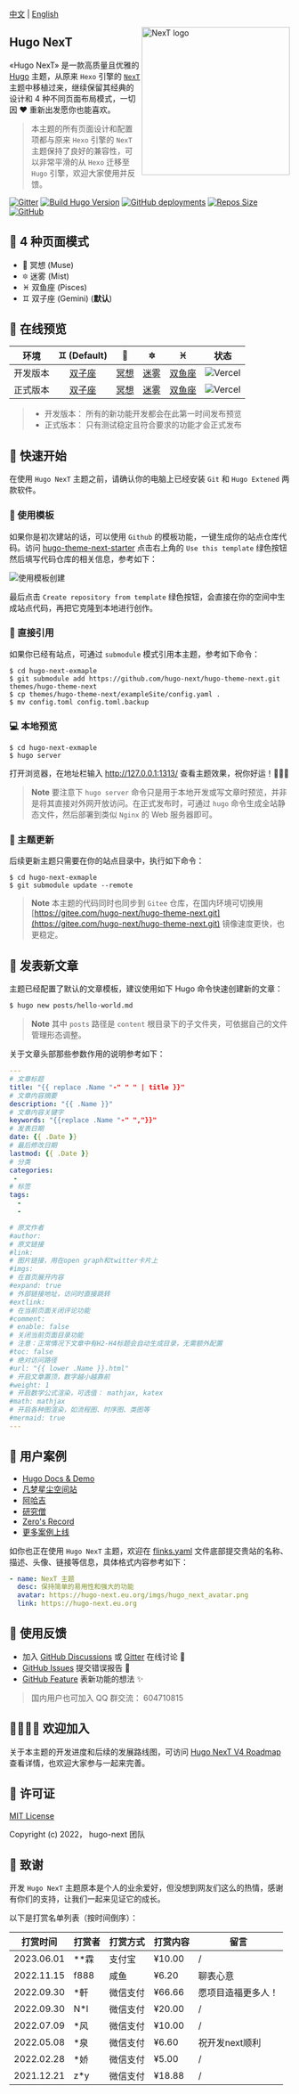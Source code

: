 [中文](#) | [English](https://github.com/hugo-next/hugo-theme-next/blob/main/README.md)

<a title="Hugo NexT 站点" href="https://preview.hugo-next.eu.org">
  <img align="right" alt="NexT logo" width="266" src="https://imgs.lisenhui.cn/hugo-next/logo/hugo-next-primary.png">
</a>

## Hugo NexT

«Hugo NexT» 是一款高质量且优雅的 [Hugo](https://gohugo.io) 主题，从原来 `Hexo` 引擎的 [`NexT`](https://github.com/next-theme/hexo-theme-next) 主题中移植过来，继续保留其经典的设计和 4 种不同页面布局模式，一切因 :heart: 重新出发愿你也能喜欢。

> 本主题的所有页面设计和配置项都与原来 `Hexo` 引擎的 `NexT` 主题保持了良好的兼容性，可以非常平滑的从 `Hexo` 迁移至 `Hugo` 引擎，欢迎大家使用并反馈。

[![Gitter](https://img.shields.io/gitter/room/hugo-next/hugo-them-next?logo=gitter&style=flat-square)](https://gitter.im/hugo-next/community) [![Build Hugo Version](https://img.shields.io/badge/Hugo-%3E=0.89.0-red?style=flat-square&logo=hugo&color=%23FF4088&&label=Hugo%20Extended)](https://github.com/gohugoio/hugo/releases/latest) [![GitHub deployments](https://img.shields.io/github/deployments/hugo-next/hugo-next.github.io/github-pages?style=flat-square&label=gh-pg&logo=GitHub)](https://github.com/hugo-next/hugo-theme-next) [![Repos Size](https://img.shields.io/github/repo-size/hugo-next/hugo-theme-next?style=flat-square&color=%23FFBF3B&logo=Files)](https://github.com/hugo-next/hugo-theme-next/find/main) [![GitHub](https://img.shields.io/github/license/hugo-next/hugo-theme-next?logo=webauthn&style=flat-square)](https://github.com/hugo-next/hugo-theme-next/blob/main/LICENSE)

## 🎨 4 种页面模式

* :heart_decoration: 冥想 (Muse)
* :six_pointed_star: 迷雾 (Mist)
* :pisces: 双鱼座 (Pisces)
* :gemini: 双子座 (Gemini) (**默认**)

## 👀 在线预览

| 环境 | :gemini: (**Default**) | :heart_decoration: | :six_pointed_star: | :pisces: | 状态 |
| :---: | :---: | :---: | :---: | :---: | :---: |
| 开发版本 | [双子座](https://preview.hugo-next.eu.org/) | [冥想](https://preview.hugo-next.eu.org/muse/) | [迷雾](https://preview.hugo-next.eu.org/mist/) | [双鱼座](https://preview.hugo-next.eu.org/pisces/) | ![Vercel](https://therealsujitk-vercel-badge.vercel.app/?app=hugo-next&style=for-the-badge) |
| 正式版本 | [双子座](https://hugo-next.eu.org/) | [冥想](https://hugo-next.eu.org/muse/) | [迷雾](https://hugo-next.eu.org/mist/) | [双鱼座](https://hugo-next.eu.org/pisces/) | ![Vercel](https://therealsujitk-vercel-badge.vercel.app/?app=hugo-next&style=for-the-badge) |

> - 开发版本： 所有的新功能开发都会在此第一时间发布预览
> - 正式版本： 只有测试稳定且符合要求的功能才会正式发布

## 👣 快速开始

在使用 `Hugo NexT` 主题之前，请确认你的电脑上已经安装 `Git` 和 `Hugo Extened` 两款软件。

### 📰 使用模板

如果你是初次建站的话，可以使用 `Github` 的模板功能，一键生成你的站点仓库代码。访问 [hugo-theme-next-starter](https://github.com/hugo-next/hugo-theme-next-starter) 点击右上角的 `Use this template` 绿色按钮然后填写代码仓库的相关信息，参考如下：

![使用模板创建](https://imgs.lisenhui.cn/hugo-next/use-hugo-next-starter.png)

最后点击 `Create repository from template` 绿色按钮，会直接在你的空间中生成站点代码，再把它克隆到本地进行创作。

### 📐 直接引用

如果你已经有站点，可通过 `submodule` 模式引用本主题，参考如下命令：

```shell
$ cd hugo-next-exmaple
$ git submodule add https://github.com/hugo-next/hugo-theme-next.git themes/hugo-theme-next
$ cp themes/hugo-theme-next/exampleSite/config.yaml .
$ mv config.toml config.toml.backup
```

### 💻 本地预览

```shell
$ cd hugo-next-exmaple
$ hugo server
```

打开浏览器，在地址栏输入 http://127.0.0.1:1313/ 查看主题效果，祝你好运！:tada::tada::tada:

> **Note**
> 要注意下 `hugo server` 命令只是用于本地开发或写文章时预览，并非是将其直接对外网开放访问。在正式发布时，可通过 `hugo` 命令生成全站静态文件，然后部署到类似 `Nginx` 的 Web 服务器即可。

### 🔄 主题更新

后续更新主题只需要在你的站点目录中，执行如下命令：

```shell
$ cd hugo-next-exmaple
$ git submodule update --remote
```

> **Note**
> 本主题的代码同时也同步到 `Gitee` 仓库，在国内环境可切换用 [https://gitee.com/hugo-next/hugo-theme-next.git](https://gitee.com/hugo-next/hugo-theme-next.git) 镜像速度更快，也更稳定。

## 📝 发表新文章

主题已经配置了默认的文章模板，建议使用如下 Hugo 命令快速创建新的文章：

```sh
$ hugo new posts/hello-world.md
```

> **Note**
> 其中 `posts` 路径是 `content` 根目录下的子文件夹，可依据自己的文件管理形态调整。

关于文章头部那些参数作用的说明参考如下：


```yml
---
# 文章标题
title: "{{ replace .Name "-" " " | title }}"
# 文章内容摘要
description: "{{ .Name }}"
# 文章内容关键字
keywords: "{{replace .Name "-" ","}}"
# 发表日期
date: {{ .Date }}
# 最后修改日期
lastmod: {{ .Date }}
# 分类
categories:
 -
# 标签
tags:
  -
  -

# 原文作者
#author:
# 原文链接
#link:
# 图片链接，用在open graph和twitter卡片上
#imgs:
# 在首页展开内容
#expand: true
# 外部链接地址，访问时直接跳转
#extlink:
# 在当前页面关闭评论功能
#comment:
# enable: false
# 关闭当前页面目录功能
# 注意：正常情况下文章中有H2-H4标题会自动生成目录，无需额外配置
#toc: false
# 绝对访问路径
#url: "{{ lower .Name }}.html"
# 开启文章置顶，数字越小越靠前
#weight: 1
# 开启数学公式渲染，可选值： mathjax, katex
#math: mathjax
# 开启各种图渲染，如流程图、时序图、类图等
#mermaid: true
---
```

## 🎉 用户案例

- [Hugo Docs & Demo](https://hugo-next.eu.org/)
- [凡梦星尘空间站](https://lisenhui.cn/)
- [阿哈吉](https://a.happy2008.top/)
- [研究僧](https://yuanlucas.com/)
- [Zero's Record](https://izeroo.cn/)
- [更多案例上线](https://hugo-next.eu.org/flinks.html)

如你也正在使用 `Hugo NexT` 主题，欢迎在 [flinks.yaml](https://github.com/hugo-next/hugo-next-docs/blob/develop/data/flinks.yaml)  文件底部提交贵站的名称、描述、头像、链接等信息，具体格式内容参考如下：

```yaml
- name: NexT 主题
  desc: 保持简单的易用性和强大的功能
  avatar: https://hugo-next.eu.org/imgs/hugo_next_avatar.png
  link: https://hugo-next.eu.org
```

## 🙋 使用反馈

- 加入 [GitHub Discussions](https://github.com/hugo-next/hugo-theme-next/discussions) 或 [Gitter](https://gitter.im/hugo-next/community) 在线讨论 :beers:
- [GitHub Issues](https://github.com/hugo-next/hugo-theme-next/issues/new?labels=Bug&template=bug-report.md) 提交错误报告 :bug:
- [GitHub Feature](https://github.com/hugo-next/hugo-theme-next/issues/new?labels=Feature+Request&template=feature-request.md) 表新功能的想法 :sparkles:

> 国内用户也可加入 QQ 群交流： 604710815

## 👨‍👩‍👧‍👦 欢迎加入

关于本主题的开发进度和后续的发展路线图，可访问 [Hugo NexT V4 Roadmap](https://github.com/hugo-next/hugo-theme-next/issues/9) 查看详情，也欢迎大家参与一起来完善。

## 📜 许可证

[MIT License](LICENSE)

Copyright (c) 2022， hugo-next 团队

## 💖 致谢

开发 `Hugo NexT` 主题原本是个人的业余爱好，但没想到网友们这么的热情，感谢有你们的支持，让我们一起来见证它的成长。

以下是打赏名单列表（按时间倒序）：

| 打赏时间 | 打赏者 | 打赏方式 | 打赏内容 | 留言 |
| :-------: | ------ | ------ | ---- | ---- |
| 2023.06.01 | **霖 | 支付宝 | ¥10.00 | / |
| 2022.11.15 | f888 | 咸鱼 | ¥6.20 | 聊表心意 |
| 2022.09.30 | *軒 | 微信支付 | ¥66.66 | 愿项目造福更多人！ |
| 2022.09.30 | N*l | 微信支付 | ¥20.00 | / |
| 2022.07.09 | *风 | 微信支付 | ¥10.00 | / |
| 2022.05.08 | *泉 | 微信支付 | ¥6.60 | 祝开发next顺利 |
| 2022.02.28 | *娇 | 微信支付 | ¥5.00 | / |
| 2021.12.21 | z*y | 微信支付 | ¥18.88 | / |